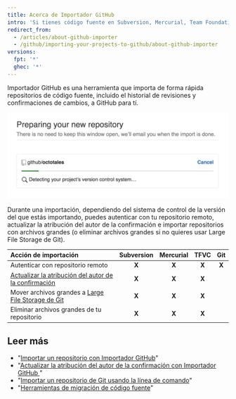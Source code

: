 ```yaml
---
title: Acerca de Importador GitHub
intro: 'Si tienes código fuente en Subversion, Mercurial, Team Foundation Version Control (TFVC) u otro repositorio de Git, puedes moverlo a GitHub utilizando el Importador de GitHub.'
redirect_from:
  - /articles/about-github-importer
  - /github/importing-your-projects-to-github/about-github-importer
versions:
  fpt: '*'
  ghec: '*'
---
```


Importador GitHub es una herramienta que importa de forma rápida repositorios de código fuente, incluido el historial de revisiones y confirmaciones de cambios, a GitHub para tí.

![Importar un gif de repositorio](/assets/images/help/importer/github-importer.gif)

Durante una importación, dependiendo del sistema de control de la versión del que estás importando, puedes autenticar con tu repositorio remoto, actualizar la atribución del autor de la confirmación e importar repositorios con archivos grandes (o eliminar archivos grandes si no quieres usar Large File Storage de Git).

| Acción de importación                                                                                                      | Subversion | Mercurial | TFVC  |  Git  |
|:-------------------------------------------------------------------------------------------------------------------------- |:----------:|:---------:|:-----:|:-----:|
| Autenticar con repositorio remoto                                                                                          |   **X**    |   **X**   | **X** | **X** |
| [Actualizar la atribución del autor de la confirmación](/articles/updating-commit-author-attribution-with-github-importer) |   **X**    |   **X**   | **X** |       |
| Mover archivos grandes a [Large File Storage de Git](/articles/about-git-large-file-storage)                               |   **X**    |   **X**   | **X** |       |
| Eliminar archivos grandes de tu repositorio                                                                                |   **X**    |   **X**   | **X** |       |

## Leer más

- "[Importar un repositorio con Importador GitHub](/articles/importing-a-repository-with-github-importer)"
- "[Actualizar la atribución del autor de la confirmación con Importador GitHub ](/articles/updating-commit-author-attribution-with-github-importer)"
- "[Importar un repositorio de Git usando la línea de comando](/articles/importing-a-git-repository-using-the-command-line)"
- "[Herramientas de migración de código fuente](/articles/source-code-migration-tools)"
